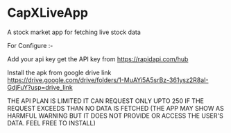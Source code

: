 # CapXLiveApp
A stock market app for fetching live stock data

For Configure :-

Add your api key
get the API key from https://rapidapi.com/hub

Install the apk from google drive link
https://drive.google.com/drive/folders/1-MuAYi5A5srBz-361ysz2R8aI-GdjFuY?usp=drive_link



THE API PLAN IS LIMITED IT CAN REQUEST ONLY UPTO 250 
IF THE REQUEST EXCEEDS THAN NO DATA IS FETCHED
(THE APP MAY SHOW AS HARMFUL WARNING BUT IT DOES NOT PROVIDE OR ACCESS THE USER'S DATA. FEEL FREE TO INSTALL)


